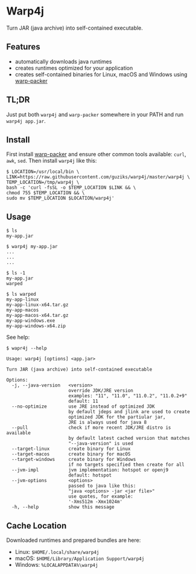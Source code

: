 # Warp4j

Turn JAR (java archive) into self-contained executable. 

## Features

- automatically downloads java runtimes
- creates runtimes optimized for your application
- creates self-contained binaries for Linux, macOS and Windows using [warp-packer](https://github.com/dgiagio/warp)

## TL;DR

Just put both `warp4j` and `warp-packer` somewhere in your PATH and run `warp4j app.jar`.

## Install

First install [warp-packer](https://github.com/dgiagio/warp/releases) and ensure other common tools available: `curl`, `awk`, `sed`. Then install `warp4j` like this:

```
$ LOCATION=/usr/local/bin \
LINK=https://raw.githubusercontent.com/guziks/warp4j/master/warp4j \
TEMP_LOCATION=/tmp/warp4j \
bash -c 'curl -fsSL -o $TEMP_LOCATION $LINK && \
chmod 755 $TEMP_LOCATION && \
sudo mv $TEMP_LOCATION $LOCATION/warp4j'
```

## Usage

```
$ ls
my-app.jar

$ warp4j my-app.jar
...
...
...

$ ls -1
my-app.jar
warped

$ ls warped
my-app-linux
my-app-linux-x64.tar.gz
my-app-macos
my-app-macos-x64.tar.gz
my-app-windows.exe
my-app-windows-x64.zip
```

See help:

```
$ wapr4j --help

Usage: warp4j [options] <app.jar>

Turn JAR (java archive) into self-contained executable

Options:
  -j, --java-version   <version>
                       override JDK/JRE version
                       examples: "11", "11.0", "11.0.2", "11.0.2+9"
                       default: 11
  --no-optimize        use JRE instead of optimized JDK
                       by default jdeps and jlink are used to create
                       optimized JDK for the partiular jar,
                       JRE is always used for java 8
  --pull               check if more recent JDK/JRE distro is available
                       by default latest cached version that matches
                       "--java-version" is used
  --target-linux       create binary for Linux
  --target-macos       create binary for macOS
  --target-windows     create binary for Windows
                       if no targets specified then create for all
  --jvm-impl           jvm implementation: hotspot or openj9
                       default: hotspot
  --jvm-options        <options>
                       passed to java like this:
                       "java <options> -jar <jar file>"
                       use quotes, for example:
                       '-Xms512m -Xmx1024m'
  -h, --help           show this message
```

## Cache Location

Downloaded runtimes and prepared bundles are here:

- Linux: `$HOME/.local/share/warp4j`
- macOS: `$HOME/Library/Application Support/warp4j`
- Windows: `%LOCALAPPDATA%\warp4j`
